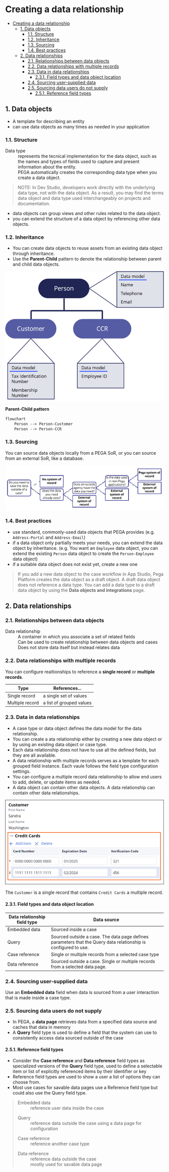 # Creating a data relationship

- [Creating a data relationship](#creating-a-data-relationship)
    - [1. Data objects](#1-data-objects)
        - [1.1. Structure](#11-structure)
        - [1.2. Inheritance](#12-inheritance)
        - [1.3. Sourcing](#13-sourcing)
        - [1.4. Best practices](#14-best-practices)
    - [2. Data relationships](#2-data-relationships)
        - [2.1. Relationships between data objects](#21-relationships-between-data-objects)
        - [2.2. Data relationships with multiple records](#22-data-relationships-with-multiple-records)
        - [2.3. Data in data relationships](#23-data-in-data-relationships)
            - [2.3.1. Field types and data object location](#231-field-types-and-data-object-location)
        - [2.4. Sourcing user-supplied data](#24-sourcing-user-supplied-data)
        - [2.5. Sourcing data users do not supply](#25-sourcing-data-users-do-not-supply)
            - [2.5.1. Reference field types](#251-reference-field-types)

## 1. Data objects

- A template for describing an entity
- can use data objects as many times as needed in your application

### 1.1. Structure

<dl>
    <dt>Data type</dt>
    <dd>represents the tecnical implementation for the data object, such as the names and types of fields used to capture and present information about the entity.</dd>
    <dd>PEGA automatically creates the corresponding data type when you create a data object.</dd>
</dl>

> NOTE:  In Dev Studio, developers work directly with the underlying data type, not with the data object. As a result, you may find the terms data object and data type used interchangeably on projects and documentation.

- data objects can group views and other rules related to the data object.
- you can extend the structure of a data object by referencing other data objects.

### 1.2. Inheritance

- You can create data objects to reuse assets from an existing data object through inheritance.
- Use the **Parent-Child** pattern to denote the relationship between parent and child data objects.

![data object inheritance](../resources/data-object-inheritance.png)

**Parent-Child pattern**
```mermaid
flowchart
    Person --> Person-Customer
    Person --> Person-CCR
```

### 1.3. Sourcing

You can source data objects locally from a PEGA SoR, or you can source from an external SoR, like a database.

![data object sourcing](../resources/data-object-sourcing.png)

### 1.4. Best practices

- use standard, commonly-used data objects that PEGA provides (e.g. `Address-Portal` and `Address-Email`)
- if a data object only partially meets your needs, you can extend the data object by inheritance. (e.g. You want an `Employee` data object, you can extend the existing `Person` data object to create the `Person-Employee` data object)
- if a suitable data object does not exist yet, create a new one

> If you add a new data object to the case workflow in App Studio, Pega Platform creates the data object as a draft object. A draft data object does not reference a data type. You can add a data type to a draft data object by using the **Data objects and integrations** page.

## 2. Data relationships

### 2.1. Relationships between data objects

<dl>
    <dt>Data relationship</dt>
    <dd>A container in which you associate a set of related fields</dd>
    <dd>Can be used to create relationship between data objects and cases</dd>
    <dd>Does not store data itself but instead relates data
</dl>

### 2.2. Data relationships with multiple records

You can configure realtionships to reference a **single record** or **multiple records**.

| Type            | References...            |
| --------------- | ------------------------ |
| Single record   | a single set of values   |
| Multiple record | a list of grouped values |

### 2.3. Data in data relationships

- A case type or data object defines the data model for the data relationship.
- You can create a ata relationship either by creating a new data object or by using an existing data object or case type.
- Each data relationship does not have to use all the defined fields, but they are all available.
- A data relationship with multiple records serves as a template for each grouped field instance. Each vaule follows the field type configuration settings.
- You can configure a multiple record data relationship to allow end users to add, delete, or update items as needed.
- A data object can contain other data objects. A data relationship can contain other data relationships.

![data relationship inside another data relationship](../resources/data-relationship.png)

The `Customer` is a single record that contains `Credit Cards` a multiple record.

#### 2.3.1. Field types and data object location

| Data relationship field type | Data source                                                                                                     |
| ---------------------------- | --------------------------------------------------------------------------------------------------------------- |
| Embedded data                | Sourced inside a case                                                                                           |
| Query                        | Sourced outside a case. The data page defines parameters that the Query data relationship is configured to use. |
| Case reference               | Single or multiple records from a selected case type                                                            |
| Data reference               | Sourced outside a case. Single or multiple records from a selected data page.                                   |

### 2.4. Sourcing user-supplied data

Use an **Embedded data** field when data is sourced from a user interaction that is made inside a case type.

### 2.5. Sourcing data users do not supply

- In PEGA, a **data page** retrieves data from a specified data source and caches that data in memory
- A **Query** field type is used to define a field that the system can use to consistently access data sourced outside of the case

#### 2.5.1. Reference field types

* Consider the **Case reference** and **Data reference** field types as specialized versions of the **Query** field type, used to define a selectable item or list of explicitly referenced items by their identifier or key
* Reference field types are used to show a user a list of options they can choose from.
* Most use cases for savable data pages use a Reference field type but could also use the Query field type.

> <dl>
>   <dt>Embedded data</dt>
>   <dd>reference user data inside the case</dd>
> </dl>
>
> <dl>
>   <dt>Query</dt>
>   <dd>reference data outside the case using a data page for configuration
> </dl>
>
> <dl>
>   <dt>Case reference</dt>
>   <dd>reference another case type</dd>
> </dl>
>
> <dl>
>   <dt>Data reference</dt>
>   <dd>reference data outside the case</dd>
>   <dd>mostly used for savable data page</dd>
> </dl>